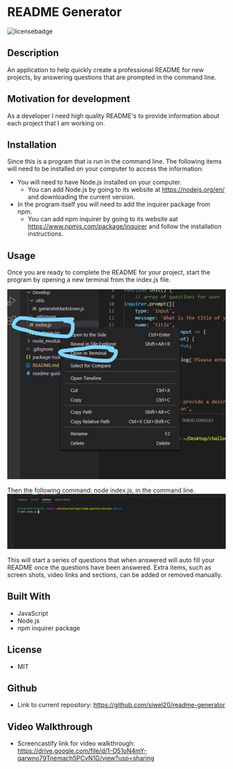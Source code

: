 
  # README Generator

  ![licensebadge](https://img.shields.io/badge/license-MIT-red)

  ## Description 
  An application to help quickly create a professional README for new projects, by answering questions that are prompted in the command line. 
  
  
  ## Motivation for development
  As a developer I need high quality README's to provide information about each project that I am working on.
  
  ## Installation
  Since this is a program that is run in the command line. The following items will need to be installed on your computer to access the information:
  * You will need to have Node.js installed on your computer. 
    * You can add Node.js by going to its website at https://nodejs.org/en/ and downloading the current version. 
  * In the program itself you will need to add the inquirer package from npm. 
    * You can add npm inquirer by going to its website aat https://www.npmjs.com/package/inquirer and follow the installation instructions. 
  
  
  ## Usage 
  Once you are ready to complete the README for your project, start the program by opening a new terminal from the index.js file. 

  ![new-terminal](./assets/images/new-terminal.jpg)

  Then the following command: node index.js, in the command line. 
  ![start-command](./assets/images/start-command.PNG)

  This will start a series of questions that when answered will auto fill your README once the questions have been answered. Extra items, such as screen shots, video links and sections, can be added or removed manually. 

  
  ## Built With
  * JavaScript
  * Node.js
  * npm inquirer package
  
  ## License
  * MIT
  
  ## Github
  * Link to current repository: https://github.com/siwel20/readme-generator

  ## Video Walkthrough
  * Screencastify link for video walkthrough: https://drive.google.com/file/d/1-O51oN4mY-qarwno79Tnemach5PCvN1G/view?usp=sharing
  


